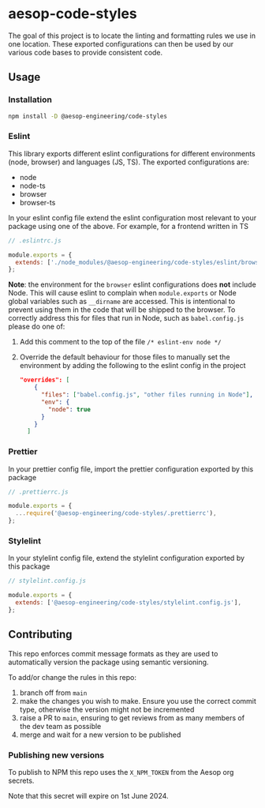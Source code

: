 # aesop-code-styles

The goal of this project is to locate the linting and formatting rules we use in one location. These exported configurations can
then be used by our various code bases to provide consistent code.

## Usage

### Installation

```bash
npm install -D @aesop-engineering/code-styles
```

### Eslint

This library exports different eslint configurations for different environments (node, browser) and languages (JS, TS).
The exported configurations are:

- node
- node-ts
- browser
- browser-ts

In your eslint config file extend the eslint configuration most relevant to your package using one of the above.
For example, for a frontend written in TS

```js
// .eslintrc.js

module.exports = {
  extends: ['./node_modules/@aesop-engineering/code-styles/eslint/browser-ts.js'],
};
```

**Note**: the environment for the `browser` eslint configurations does **not** include Node. This will cause eslint
to complain when `module.exports` or Node global variables such as `__dirname` are accessed. This is intentional
to prevent using them in the code that will be shipped to the browser. To correctly address this for files
that run in Node, such as `babel.config.js` please do one of:

1. Add this comment to the top of the file `/* eslint-env node */`
2. Override the default behaviour for those files to manually set the environment by adding the following
to the eslint config in the project

   ```json
   "overrides": [
       {
         "files": ["babel.config.js", "other files running in Node"],
         "env": {
           "node": true
         }
       }
     ]
   ```

### Prettier

In your prettier config file, import the prettier configuration exported by this package

```js
// .prettierrc.js

module.exports = {
  ...require('@aesop-engineering/code-styles/.prettierrc'),
};
```

### Stylelint

In your stylelint config file, extend the stylelint configuration exported by this package

```js
// stylelint.config.js

module.exports = {
  extends: ['@aesop-engineering/code-styles/stylelint.config.js'],
};
```

## Contributing

This repo enforces commit message formats as they are used to automatically version the package using semantic versioning.

To add/or change the rules in this repo:

1. branch off from `main`
2. make the changes you wish to make. Ensure you use the correct commit type, otherwise the version might not be incremented
3. raise a PR to `main`, ensuring to get reviews from as many members of the dev team as possible
4. merge and wait for a new version to be published

### Publishing new versions

To publish to NPM this repo uses the `X_NPM_TOKEN` from the Aesop org secrets.

Note that this secret will expire on 1st June 2024.
